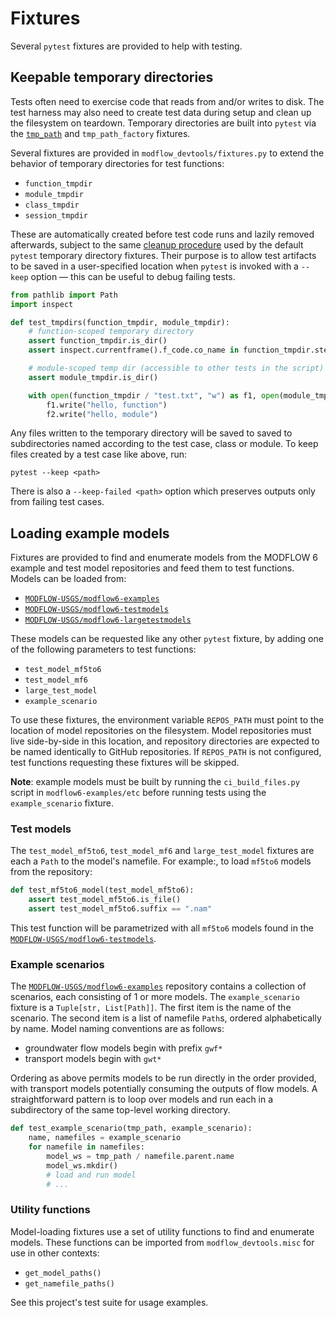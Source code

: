 # Fixtures

Several `pytest` fixtures are provided to help with testing.

## Keepable temporary directories

Tests often need to exercise code that reads from and/or writes to disk. The test harness may also need to create test data during setup and clean up the filesystem on teardown. Temporary directories are built into `pytest` via the [`tmp_path`](https://docs.pytest.org/en/latest/how-to/tmp_path.html#the-tmp-path-fixture) and `tmp_path_factory` fixtures.

Several fixtures are provided in `modflow_devtools/fixtures.py` to extend the behavior of temporary directories for test functions:

- `function_tmpdir`
- `module_tmpdir`
- `class_tmpdir`
- `session_tmpdir`

These are automatically created before test code runs and lazily removed afterwards, subject to the same [cleanup procedure](https://docs.pytest.org/en/latest/how-to/tmp_path.html#the-default-base-temporary-directory) used by the default `pytest` temporary directory fixtures. Their purpose is to allow test artifacts to be saved in a user-specified location when `pytest` is invoked with a `--keep` option &mdash; this can be useful to debug failing tests.

```python
from pathlib import Path
import inspect

def test_tmpdirs(function_tmpdir, module_tmpdir):
    # function-scoped temporary directory
    assert function_tmpdir.is_dir()
    assert inspect.currentframe().f_code.co_name in function_tmpdir.stem

    # module-scoped temp dir (accessible to other tests in the script)
    assert module_tmpdir.is_dir()

    with open(function_tmpdir / "test.txt", "w") as f1, open(module_tmpdir / "test.txt", "w") as f2:
        f1.write("hello, function")
        f2.write("hello, module")
```

Any files written to the temporary directory will be saved to saved to subdirectories named according to the test case, class or module. To keep files created by a test case like above, run:

```shell
pytest --keep <path>
```

There is also a `--keep-failed <path>` option which preserves outputs only from failing test cases.

## Loading example models

Fixtures are provided to find and enumerate models from the MODFLOW 6 example and test model repositories and feed them to test functions. Models can be loaded from:

- [`MODFLOW-USGS/modflow6-examples`](https://github.com/MODFLOW-USGS/modflow6-examples)
- [`MODFLOW-USGS/modflow6-testmodels`](https://github.com/MODFLOW-USGS/modflow6-testmodels)
- [`MODFLOW-USGS/modflow6-largetestmodels`](https://github.com/MODFLOW-USGS/modflow6-largetestmodels)

These models can be requested like any other `pytest` fixture, by adding one of the following parameters to test functions:

- `test_model_mf5to6`
- `test_model_mf6`
- `large_test_model`
- `example_scenario`

To use these fixtures, the environment variable `REPOS_PATH` must point to the location of model repositories on the filesystem. Model repositories must live side-by-side in this location, and repository directories are expected to be named identically to GitHub repositories. If `REPOS_PATH` is not configured, test functions requesting these fixtures will be skipped.

**Note**: example models must be built by running the `ci_build_files.py` script in `modflow6-examples/etc` before running tests using the `example_scenario` fixture.

### Test models

The `test_model_mf5to6`, `test_model_mf6` and `large_test_model` fixtures are each a `Path` to the model's namefile. For example:, to load `mf5to6` models from the  repository:

```python
def test_mf5to6_model(test_model_mf5to6):
    assert test_model_mf5to6.is_file()
    assert test_model_mf5to6.suffix == ".nam"
```

This test function will be parametrized with all `mf5to6` models found in the [`MODFLOW-USGS/modflow6-testmodels`](https://github.com/MODFLOW-USGS/modflow6-testmodels).

### Example scenarios

The [`MODFLOW-USGS/modflow6-examples`](https://github.com/MODFLOW-USGS/modflow6-examples) repository contains a collection of scenarios, each consisting of 1 or more models. The `example_scenario` fixture is a `Tuple[str, List[Path]]`. The first item is the name of the scenario. The second item is a list of namefile `Path`s, ordered alphabetically by name. Model naming conventions are as follows:

- groundwater flow models begin with prefix `gwf*`
- transport models begin with `gwt*`

Ordering as above permits models to be run directly in the order provided, with transport models potentially consuming the outputs of flow models. A straightforward pattern is to loop over models and run each in a subdirectory of the same top-level working directory.

```python
def test_example_scenario(tmp_path, example_scenario):
    name, namefiles = example_scenario
    for namefile in namefiles:
        model_ws = tmp_path / namefile.parent.name
        model_ws.mkdir()
        # load and run model
        # ...
```

### Utility functions

Model-loading fixtures use a set of utility functions to find and enumerate models. These functions can be imported from `modflow_devtools.misc` for use in other contexts:

- `get_model_paths()`
- `get_namefile_paths()`

See this project's test suite for usage examples.

